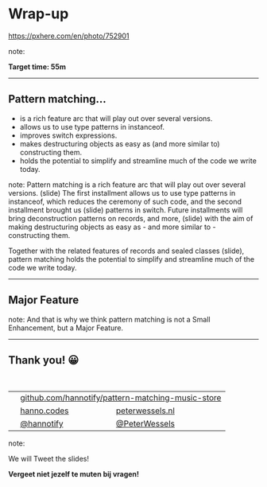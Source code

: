 <!-- .slide: data-background="img/background/final-puzzle-piece.jpg" data-background-color="black" data-background-opacity="0.4" -->
# Wrap-up <!-- .element: class="stroke" -->

<https://pxhere.com/en/photo/752901> <!-- .element: class="attribution" -->

note:

**Target time: 55m**

---

## Pattern matching...

* is a rich feature arc that will play out over several versions.
* allows us to use type patterns in instanceof. <!-- .element: class="fragment" -->
* improves switch expressions. <!-- .element: class="fragment" -->
* makes destructuring objects as easy as (and more similar to) constructing them.<!-- .element: class="fragment" -->
* holds the potential to simplify and streamline much of the code we write today.<!-- .element: class="fragment" -->

note:
Pattern matching is a rich feature arc that will play out over several versions. 
(slide) The first installment allows us to use type patterns in instanceof, which reduces the 
ceremony of such code, and the second installment brought us (slide) patterns in switch. 
Future installments will bring deconstruction patterns on records, and more, (slide) with the aim of making destructuring objects as easy as - and more similar to - constructing them.

Together with the related features of records and sealed classes (slide), pattern matching holds the potential to simplify and streamline much of the code we write today.

---

<!-- .slide: data-background="https://thumbs.gfycat.com/DefiantElasticGadwall.webp" -->

## Major Feature <!-- .element: class="stroke" -->

note:
And that is why we think pattern matching is not a Small Enhancement, but a Major Feature.

---

<h2>Thank you! 😀</h2>
<br />
<table>
<tr>
        <td style="text-align: right; vertical-align: middle;"><img width="20%"
                data-src="img/icons/github.png" class="no-background" /></td>
        <td style="vertical-align: middle;" colspan="2"><a 
                href="https://github.com/hannotify/pattern-matching-music-store">github.com/hannotify/pattern-matching-music-store</a>
        </td>
</tr>
<tr>
        <td style="text-align: right; vertical-align: middle;"><img width="20%" data-src="img/icons/website.png" class="no-background" /></td>
        <td style="vertical-align: middle;"><a
                href="https://hanno.codes">hanno.codes</a></td>
        <td style="vertical-align: middle;"><a
                href="https://peterwessels.nl">peterwessels.nl</a></td>
</tr>
<tr>
        <td style="text-align: right; vertical-align: middle;"><img width="20%"
                data-src="img/icons/twitter-white.png" class="no-background" /></td>
        <td style="vertical-align: middle;"><a href="https://www.twitter.com/hannotify">@hannotify</a></td>
        <td style="vertical-align: middle;"><a href="https://www.twitter.com/PeterWessels">@PeterWessels</a></td>
</tr>
</table>

note:

We will Tweet the slides!

**Vergeet niet jezelf te muten bij vragen!**
